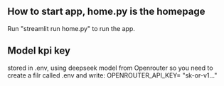 ## How to start app, home.py is the homepage
Run "streamlit run home.py" to run the app.

## Model kpi key
stored in .env, using deepseek model from Openrouter
so you need to create a filr called .env and write:
OPENROUTER_API_KEY= "sk-or-v1..."